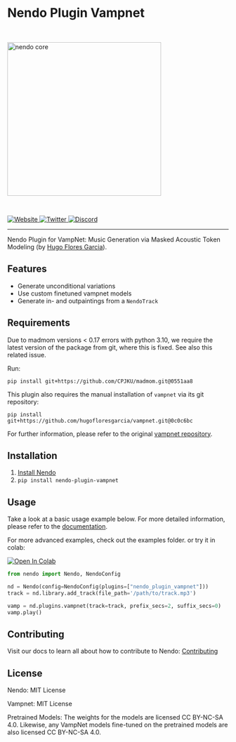 # Nendo Plugin Vampnet

<br>
<p align="left">
    <img src="https://okio.ai/docs/assets/nendo_core_logo.png" width="350" alt="nendo core">
</p>
<br>

<p align="left">
<a href="https://okio.ai" target="_blank">
    <img src="https://img.shields.io/website/https/okio.ai" alt="Website">
</a>
<a href="https://twitter.com/okio_ai" target="_blank">
    <img src="https://img.shields.io/twitter/url/https/twitter.com/okio_ai.svg?style=social&label=Follow%20%40okio_ai" alt="Twitter">
</a>
<a href="https://discord.gg/gaZMZKzScj" target="_blank">
    <img src="https://dcbadge.vercel.app/api/server/XpkUsjwXTp?compact=true&style=flat" alt="Discord">
</a>
</p>

---

Nendo Plugin for VampNet: Music Generation via Masked Acoustic Token Modeling 
(by [Hugo Flores Garcia](https://github.com/hugofloresgarcia/vampnet)).

## Features 

- Generate unconditional variations
- Use custom finetuned vampnet models
- Generate in- and outpaintings from a `NendoTrack`
 
## Requirements

Due to madmom versions < 0.17 errors with python 3.10, we require the latest version of the package from git, where this is fixed. See also this related issue.

Run:

`pip install git+https://github.com/CPJKU/madmom.git@0551aa8`

This plugin also requires the manual installation of `vampnet` via its git repository:

`pip install git+https://github.com/hugofloresgarcia/vampnet.git@0c0c6bc`

For further information, please refer to the original [vampnet repository](https://github.com/hugofloresgarcia/vampnet).

## Installation

1. [Install Nendo](https://github.com/okio-ai/nendo#installation)
2. `pip install nendo-plugin-vampnet`

## Usage

Take a look at a basic usage example below.
For more detailed information, please refer to the [documentation](https://okio.ai/docs/plugins).

For more advanced examples, check out the examples folder.
or try it in colab:

<a target="_blank" href="https://colab.research.google.com/drive/1IRH3gXLgqtMjfOknMkEmSqPmrEdiKAxM?usp=sharing">
    <img src="https://colab.research.google.com/assets/colab-badge.svg" alt="Open In Colab"/>
</a>

```python
from nendo import Nendo, NendoConfig

nd = Nendo(config=NendoConfig(plugins=["nendo_plugin_vampnet"]))
track = nd.library.add_track(file_path='/path/to/track.mp3')

vamp = nd.plugins.vampnet(track=track, prefix_secs=2, suffix_secs=0)
vamp.play()
```

## Contributing

Visit our docs to learn all about how to contribute to Nendo: [Contributing](https://okio.ai/docs/contributing/)

## License

Nendo: MIT License

Vampnet: MIT License

Pretrained Models: The weights for the models are licensed CC BY-NC-SA 4.0. Likewise, any VampNet models fine-tuned on the pretrained models are also licensed CC BY-NC-SA 4.0.